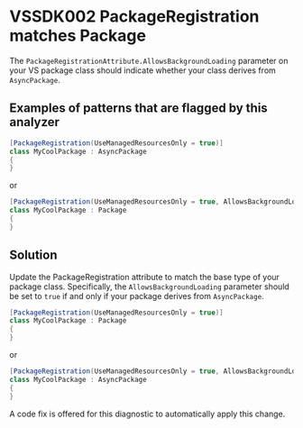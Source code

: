 # VSSDK002 PackageRegistration matches Package

The `PackageRegistrationAttribute.AllowsBackgroundLoading` parameter on your VS package class
should indicate whether your class derives from `AsyncPackage`.

## Examples of patterns that are flagged by this analyzer

```csharp
[PackageRegistration(UseManagedResourcesOnly = true)]
class MyCoolPackage : AsyncPackage
{
}
```

or

```csharp
[PackageRegistration(UseManagedResourcesOnly = true, AllowsBackgroundLoading = true)]
class MyCoolPackage : Package
{
}
```

## Solution

Update the PackageRegistration attribute to match the base type of your package class.
Specifically, the `AllowsBackgroundLoading` parameter should be set to `true`
if and only if your package derives from `AsyncPackage`.

```csharp
[PackageRegistration(UseManagedResourcesOnly = true)]
class MyCoolPackage : Package
{
}
```

or

```csharp
[PackageRegistration(UseManagedResourcesOnly = true, AllowsBackgroundLoading = true)]
class MyCoolPackage : AsyncPackage
{
}
```

A code fix is offered for this diagnostic to automatically apply this change.
